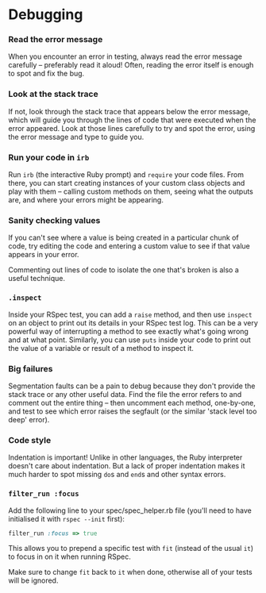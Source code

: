 # Debugging

### Read the error message

When you encounter an error in testing, always read the error message carefully – preferably read it aloud! Often, reading the error itself is enough to spot and fix the bug.

### Look at the stack trace

If not, look through the stack trace that appears below the error message, which will guide you through the lines of code that were executed when the error appeared. Look at those lines carefully to try and spot the error, using the error message and type to guide you.

### Run your code in `irb`

Run `irb` (the interactive Ruby prompt) and `require` your code files. From there, you can start creating instances of your custom class objects and play with them – calling custom methods on them, seeing what the outputs are, and where your errors might be appearing.

### Sanity checking values

If you can't see where a value is being created in a particular chunk of code, try editing the code and entering a custom value to see if that value appears in your error.

Commenting out lines of code to isolate the one that's broken is also a useful technique.

### `.inspect`

Inside your RSpec test, you can add a `raise` method, and then use `inspect` on an object to print out its details in your RSpec test log. This can be a very powerful way of interrupting a method to see exactly what's going wrong and at what point. Similarly, you can use `puts` inside your code to print out the value of a variable or result of a method to inspect it.

### Big failures 

Segmentation faults can be a pain to debug because they don't provide the stack trace or any other useful data. Find the file the error refers to and comment out the entire thing – then uncomment each method, one-by-one, and test to see which error raises the segfault (or the similar 'stack level too deep' error).

### Code style

Indentation is important! Unlike in other languages, the Ruby interpreter doesn't care about indentation. But a lack of proper indentation makes it much harder to spot missing `do`s and `end`s and other syntax errors.

### `filter_run :focus`

Add the following line to your spec/spec_helper.rb file (you'll need to have initialised it with `rspec --init` first):

```ruby
filter_run :focus => true
```

This allows you to prepend a specific test with `fit` (instead of the usual `it`) to focus in on it when running RSpec.

Make sure to change `fit` back to `it` when done, otherwise all of your tests will be ignored.
